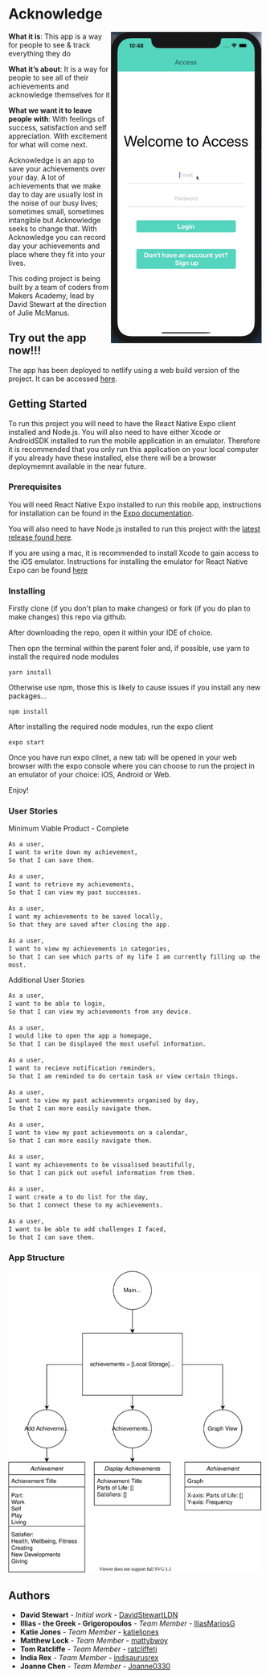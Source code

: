# Acknowledge

<img align="right" src="images/access.gif" width="300" />

**What it is**: This app is a way for people to see & track everything they do

**What it’s about**: It is a way for people to see all of their achievements and acknowledge themselves for it

**What we want it to leave people with**: With feelings of success, satisfaction and self appreciation. With excitement for what will come next.

Acknowledge is an app to save your achievements over your day. A lot of achievements that we make day to day are usually lost in the noise of our busy lives; sometimes small, sometimes intangible but Acknowledge seeks to change that. With Acknowledge you can record day your achievements and place where they fit into your lives.

This coding project is being built by a team of coders from Makers Academy, lead by David Stewart at the direction of Julie McManus.

## Try out the app now!!!

The app has been deployed to netlify using a web build version of the project. It can be accessed [here](https://access-your-achievements.netlify.app/).

## Getting Started

To run this project you will need to have the React Native Expo client installed and Node.js. You will also need to have either Xcode or AndroidSDK installed to run the mobile application in an emulator. Therefore it is recommended that you only run this application on your local computer if you already have these installed, else there will be a browser deploymemnt available in the near future.

### Prerequisites

You will need React Native Expo installed to run this mobile app, instructions for installation can be found in the [Expo documentation](https://docs.expo.io/get-started/installation/).

You will also need to have Node.js installed to run this project with the [latest release found here](https://nodejs.org/en/).

If you are using a mac, it is recommended to install Xcode to gain access to the iOS emulator. Instructions for installing the emulator for React Native Expo can be found [here](https://docs.expo.io/workflow/ios-simulator/)

### Installing

Firstly clone (if you don't plan to make changes) or fork (if you do plan to make changes) this repo via github.

After downloading the repo, open it within your IDE of choice.

Then opn the terminal within the parent foler and, if possible, use yarn to install the required node modules

```
yarn install
```
Otherwise use npm, those this is likely to cause issues if you install any new packages...

```
npm install
```
After installing the required node modules, run the expo client

```
expo start
```

Once you have run expo clinet, a new tab will be opened in your web browser with the expo console where you can choose to run the project in an emulator of your choice: iOS, Android or Web.

Enjoy!

### User Stories

Minimum Viable Product - Complete

```
As a user,
I want to write down my achievement,
So that I can save them.

As a user,
I want to retrieve my achievements,
So that I can view my past successes.

As a user,
I want my achievements to be saved locally,
So that they are saved after closing the app.

As a user,
I want to view my achievements in categories,
So that I can see which parts of my life I am currently filling up the most.
```

Additional User Stories
```
As a user,
I want to be able to login,
So that I can view my achievements from any device.

As a user,
I would like to open the app a homepage,
So that I can be displayed the most useful information.

As a user,
I want to recieve notification reminders,
So that I am reminded to do certain task or view certain things.

As a user,
I want to view my past achievements organised by day,
So that I can more easily navigate them.

As a user,
I want to view my past achievements on a calendar,
So that I can more easily navigate them.

As a user,
I want my achievements to be visualised beautifully,
So that I can pick out useful information from them.

As a user,
I want create a to do list for the day,
So that I connect these to my achievements.

As a user,
I want to be able to add challenges I faced,
So that I can save them.
```

### App Structure
<p align="center">
<img src="images/access-flow-1.svg" width="600" />
</p>

## Authors

* **David Stewart** - *Initial work* - [DavidStewartLDN](https://github.com/DavidStewartLDN)
* **Illias - the Greek - Grigoropoulos** - *Team Member* - [IliasMariosG](https://github.com/IliasMariosG)
* **Katie Jones** - *Team Member* - [katieljones](https://github.com/katieljones)
* **Matthew Lock** - *Team Member* - [mattybwoy](https://github.com/mattybwoy)
* **Tom Ratcliffe** - *Team Member* - [ratcliffetj](https://github.com/ratcliffetj)
* **India Rex** - *Team Member* - [indisaurusrex](https://github.com/indisaurusrex)
* **Joanne Chen** - *Team Member* - [Joanne0330](https://github.com/Joanne0330)

